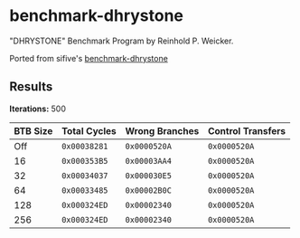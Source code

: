 # benchmark-dhrystone
"DHRYSTONE" Benchmark Program by  Reinhold P. Weicker.

Ported from sifive's [benchmark-dhrystone](https://github.com/sifive/benchmark-dhrystone)

## Results

**Iterations:** 500

| BTB Size | Total Cycles     | Wrong Branches   | Control Transfers |
|----------|------------------|------------------|-------------------|
| Off      | `0x00038281`     | `0x0000520A`     | `0x0000520A`      |
| 16       | `0x000353B5`     | `0x00003AA4`     | `0x0000520A`      |
| 32       | `0x00034037`     | `0x000030E5`     | `0x0000520A`      |
| 64       | `0x00033485`     | `0x00002B0C`     | `0x0000520A`      |
| 128      | `0x000324ED`     | `0x00002340`     | `0x0000520A`      |
| 256      | `0x000324ED`     | `0x00002340`     | `0x0000520A`      |